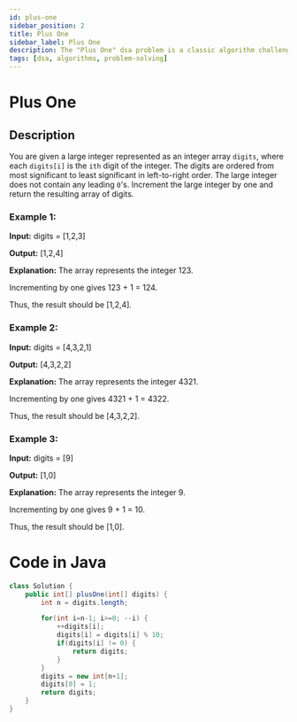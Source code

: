 ```yaml
---
id: plus-one
sidebar_position: 2
title: Plus One
sidebar_label: Plus One
description: The "Plus One" dsa problem is a classic algorithm challenge that involves manipulating an array of digits. The goal is to add one to a number represented by an array of its digits.
tags: [dsa, algorithms, problem-solving]
---
```


# Plus One

## Description
You are given a large integer represented as an integer array ``digits``, where each ``digits[i]`` is the ``ith`` digit of the integer. The digits are ordered from most significant to least significant in left-to-right order. The large integer does not contain any leading ``0``'s.
Increment the large integer by one and return the resulting array of digits.

### Example 1:

**Input:** digits = [1,2,3]

**Output:** [1,2,4]

**Explanation:** The array represents the integer 123.

Incrementing by one gives 123 + 1 = 124.

Thus, the result should be [1,2,4].

### Example 2:

**Input:** digits = [4,3,2,1]

**Output:** [4,3,2,2]

**Explanation:** The array represents the integer 4321.

Incrementing by one gives 4321 + 1 = 4322.

Thus, the result should be [4,3,2,2].

### Example 3:

**Input:** digits = [9]

**Output:** [1,0]

**Explanation:** The array represents the integer 9.

Incrementing by one gives 9 + 1 = 10.

Thus, the result should be [1,0].

# Code in Java

```java
class Solution {
    public int[] plusOne(int[] digits) {
        int n = digits.length;

        for(int i=n-1; i>=0; --i) {
            ++digits[i];
            digits[i] = digits[i] % 10;
            if(digits[i] != 0) {
                return digits;
            }
        }
        digits = new int[n+1];
        digits[0] = 1;
        return digits;
    }
}
```
 
